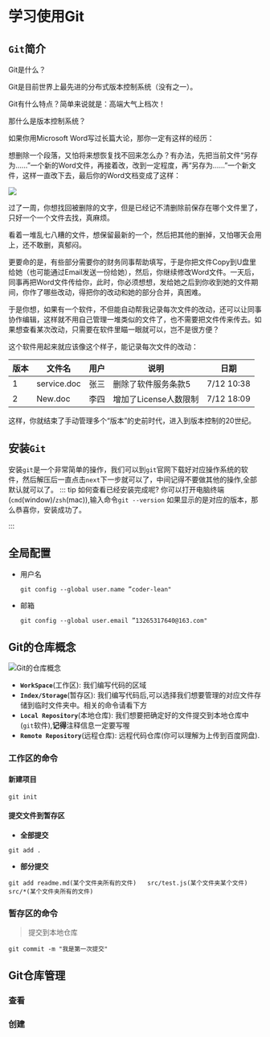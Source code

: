 # 学习使用Git
## `Git`简介
Git是什么？

Git是目前世界上最先进的分布式版本控制系统（没有之一）。

Git有什么特点？简单来说就是：高端大气上档次！

那什么是版本控制系统？

如果你用Microsoft Word写过长篇大论，那你一定有这样的经历：

想删除一个段落，又怕将来想恢复找不回来怎么办？有办法，先把当前文件“另存为……”一个新的Word文件，再接着改，改到一定程度，再“另存为……”一个新文件，这样一直改下去，最后你的Word文档变成了这样：

![](https://cdn.jsdelivr.net/gh/coder-th/static/202110132349136.png)

过了一周，你想找回被删除的文字，但是已经记不清删除前保存在哪个文件里了，只好一个一个文件去找，真麻烦。

看着一堆乱七八糟的文件，想保留最新的一个，然后把其他的删掉，又怕哪天会用上，还不敢删，真郁闷。

更要命的是，有些部分需要你的财务同事帮助填写，于是你把文件Copy到U盘里给她（也可能通过Email发送一份给她），然后，你继续修改Word文件。一天后，同事再把Word文件传给你，此时，你必须想想，发给她之后到你收到她的文件期间，你作了哪些改动，得把你的改动和她的部分合并，真困难。

于是你想，如果有一个软件，不但能自动帮我记录每次文件的改动，还可以让同事协作编辑，这样就不用自己管理一堆类似的文件了，也不需要把文件传来传去。如果想查看某次改动，只需要在软件里瞄一眼就可以，岂不是很方便？

这个软件用起来就应该像这个样子，能记录每次文件的改动：

| 版本 | 文件名      | 用户 | 说明                  | 日期       |
| ---- | ----------- | ---- | --------------------- | ---------- |
| 1    | service.doc | 张三 | 删除了软件服务条款5   | 7/12 10:38 |
| 2    | New.doc     | 李四 | 增加了License人数限制 | 7/12 18:09 |


这样，你就结束了手动管理多个“版本”的史前时代，进入到版本控制的20世纪。


## 安装`Git`
安装`git`是一个非常简单的操作，我们可以到`git`官网下载好对应操作系统的软件，然后解压后一直点击`next`下一步就可以了，中间记得不要做其他的操作,全部默认就可以了。
::: tip 如何查看已经安装完成呢?
你可以打开电脑终端(`cmd`(window)/`zsh`(mac)),输入命令`git --version`
如果显示的是对应的版本，那么恭喜你，安装成功了。

:::
## 全局配置

- 用户名

  ```shell
  git config --global user.name ”coder-lean"
  ```

- 邮箱

  ```shell
  git config --global user.email ”13265317640@163.com"
  ```
## Git的仓库概念
![Git的仓库概念](https://cdn.jsdelivr.net/gh/coder-th/static/202110132334904.png)



- **`WorkSpace`**(工作区): 我们编写代码的区域
- **`Index/Storage`**(暂存区):  我们编写代码后,可以选择我们想要管理的对应文件存储到临时文件夹中。相关的命令请看下方
- **`Local Repository`**(本地仓库): 我们想要把确定好的文件提交到本地仓库中(`git`软件),**记得**注释信息一定要写喔
- **`Remote Repository`**(远程仓库): 远程代码仓库(你可以理解为上传到百度网盘).
  

### 工作区的命令

#### 新建项目

```shel
git init
```

#### 提交文件到暂存区

- **全部提交**

```shell
git add .
```

- **部分提交**

```shell
git add readme.md(某个文件夹所有的文件)   src/test.js(某个文件夹某个文件)  src/*(某个文件夹所有的文件)
```

### 暂存区的命令

> 提交到本地仓库

```shell
git commit -m "我是第一次提交"
```





## Git仓库管理

### 查看
### 创建

